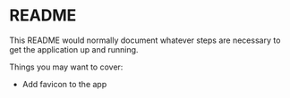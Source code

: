 # README

This README would normally document whatever steps are necessary to get the
application up and running.

Things you may want to cover:

- Add favicon to the app